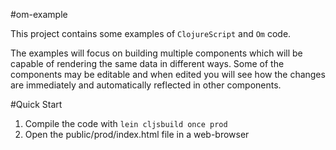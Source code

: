 #om-example

This project contains some examples of `ClojureScript` and `Om` code.

The examples will focus on building multiple components which will be capable of rendering the same data in different ways.
Some of the components may be editable and when edited you will see how the changes are immediately  and automatically reflected in other components.


#Quick Start

1) Compile the code with `lein cljsbuild once prod`
2) Open the public/prod/index.html file in a web-browser
